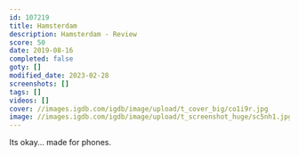 ```yaml
---
id: 107219
title: Hamsterdam
description: Hamsterdam - Review
score: 50
date: 2019-08-16
completed: false
goty: []
modified_date: 2023-02-28
screenshots: []
tags: []
videos: []
cover: //images.igdb.com/igdb/image/upload/t_cover_big/co1i9r.jpg
image: //images.igdb.com/igdb/image/upload/t_screenshot_huge/sc5nh1.jpg
---
```

Its okay... made for phones.